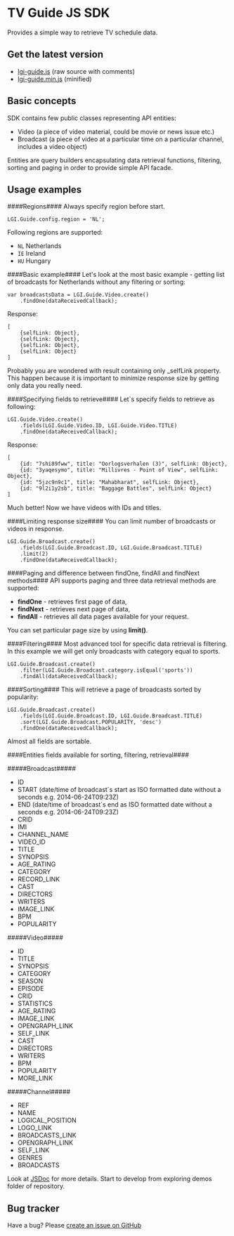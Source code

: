 TV Guide JS SDK
=====================

Provides a simple way to retrieve TV schedule data.

Get the latest version
----------------------

- [lgi-guide.js](https://raw.githubusercontent.com/LibertyGlobal/Guide-SDK/master/dist/lgi-guide.js) (raw source with comments)
- [lgi-guide.min.js](https://raw.githubusercontent.com/LibertyGlobal/Guide-SDK/master/dist/lgi-guide.min.js) (minified)



Basic concepts
--------------

SDK contains few public classes representing API entities:

* Video (a piece of video material, could be movie or news issue etc.)
* Broadcast (a piece of video at a particular time on a particular channel,  includes a video object)

Entities are query builders encapsulating data retrieval functions, filtering, sorting and paging in order to provide simple API facade.


Usage examples
--------------

####Regions####
Always specify region before start.

	LGI.Guide.config.region = 'NL';

Following regions are supported:

- `NL` Netherlands
- `IE` Ireland
- `HU` Hungary


####Basic example####
Let's look at the most basic example - getting list of broadcasts for Netherlands without any filtering or sorting:
	
    var broadcastsData = LGI.Guide.Video.create()
    	.findOne(dataReceivedCallback);
    	
Response:

    [
    	{selfLink: Object},
		{selfLink: Object},
		{selfLink: Object},
		{selfLink: Object}
	]

Probably you are wondered with result containing only _selfLink property. This happen because it is important to minimize response size by getting only data you really need.

####Specifying fields to retrieve####
Let`s specify fields to retrieve as following:
    
    LGI.Guide.Video.create()
    	.fields(LGI.Guide.Video.ID, LGI.Guide.Video.TITLE)
    	.findOne(dataReceivedCallback);
    	
Response:
	
	[
		{id: "7shi89fww", title: "Oorlogsverhalen (3)", selfLink: Object},
		{id: "3yaqesymo", title: "Millivres - Point of View", selfLink: Object},
		{id: "5jzc9n9c1", title: "Mahabharat", selfLink: Object},
		{id: "9l2i1y2sb", title: "Baggage Battles", selfLink: Object}
	]
    
Much better! Now we have videos with IDs and titles.

####Limiting response size####
You can limit number of broadcasts or videos in response.

    LGI.Guide.Broadcast.create()
    	.fields(LGI.Guide.Broadcast.ID, LGI.Guide.Broadcast.TITLE)
    	.limit(2)
    	.findOne(dataReceivedCallback);

####Paging and difference between findOne, findAll and findNext methods####
API supports paging and three data retrieval methods are supported:

* __findOne__ - retrieves first page of data,
* __findNext__ - retrieves next page of data,
* __findAll__ - retrieves all data pages available for your request.

You can set particular page size by using __limit()__.


####Filtering####
Most advanced tool for specific data retrieval is filtering. In this example we will get only broadcasts with category equal to sports.

    LGI.Guide.Broadcast.create()
    	.filter(LGI.Guide.Broadcast.category.isEqual('sports'))
    	.findAll(dataReceivedCallback);


####Sorting####
This will retrieve a page of broadcasts sorted by popularity:

    LGI.Guide.Broadcast.create()
    	.fields(LGI.Guide.Broadcast.ID, LGI.Guide.Broadcast.TITLE)
        .sort(LGI.Guide.Broadcast.POPULARITY, 'desc')
        .findOne(dataReceivedCallback);

Almost all fields are sortable.

####Entities fields available for sorting, filtering, retrieval####

#####Broadcast#####
- ID
- START (date/time of broadcast`s start as ISO formatted date without a seconds e.g. 2014-06-24T09:23Z)
- END (date/time of broadcast`s end as ISO formatted date without a seconds e.g. 2014-06-24T09:23Z)
- CRID
- IMI
- CHANNEL_NAME
- VIDEO_ID
- TITLE
- SYNOPSIS
- AGE_RATING
- CATEGORY
- RECORD_LINK
- CAST
- DIRECTORS
- WRITERS
- IMAGE_LINK
- BPM
- POPULARITY

#####Video#####
- ID
- TITLE
- SYNOPSIS
- CATEGORY
- SEASON
- EPISODE
- CRID
- STATISTICS
- AGE_RATING
- IMAGE_LINK
- OPENGRAPH_LINK
- SELF_LINK
- CAST
- DIRECTORS
- WRITERS
- BPM
- POPULARITY
- MORE_LINK

#####Channel#####
- REF
- NAME
- LOGICAL_POSITION
- LOGO_LINK
- BROADCASTS_LINK
- OPENGRAPH_LINK
- SELF_LINK
- GENRES
- BROADCASTS


    
Look at [JSDoc](http://cdn.rawgit.com/LibertyGlobal/Guide-SDK/master/doc/index.html) for more details.
Start to develop from exploring demos folder of repository.

Bug tracker
-----------

Have a bug? Please [create an issue on GitHub](https://github.com/LibertyGlobal/sdk/issues)
